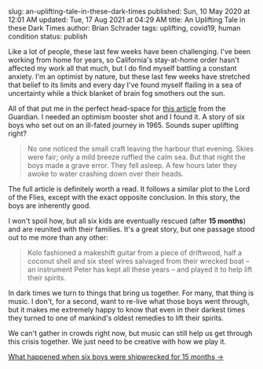 slug: an-uplifting-tale-in-these-dark-times
published: Sun, 10 May 2020 at 12:01 AM
updated: Tue, 17 Aug 2021 at 04:29 AM
title: An Uplifting Tale in these Dark Times
author: Brian Schrader
tags: uplifting, covid19, human condition
status: publish

Like a lot of people, these last few weeks have been challenging. I've been working from home for years, so California's stay-at-home order hasn't affected my work all that much, but I do find myself battling a constant anxiety. I'm an optimist by nature, but these last few weeks have stretched that belief to its limits and every day I've found myself flailing in a sea of uncertainty while a thick blanket of brain fog smothers out the sun.

All of that put me in the perfect head-space for [this article][1] from the Guardian. I needed an optimism booster shot and I found it. A story of six boys who set out on an ill-fated journey in 1965. Sounds super uplifting right?

> No one noticed the small craft leaving the harbour that evening. Skies were fair; only a mild breeze ruffled the calm sea. But that night the boys made a grave error. They fell asleep. A few hours later they awoke to water crashing down over their heads.

The full article is definitely worth a read. It follows a similar plot to the Lord of the Flies, except with the exact opposite conclusion. In this story, the boys are inherently good.

I won't spoil how, but all six kids are eventually rescued (after **15 months**) and are reunited with their families. It's a great story, but one passage stood out to me more than any other:

> Kolo fashioned a makeshift guitar from a piece of driftwood, half a coconut shell and six steel wires salvaged from their wrecked boat – an instrument Peter has kept all these years – and played it to help lift their spirits.

In dark times we turn to things that bring us together. For many, that thing is music. I don't, for a second, want to re-live what those boys went through, but it makes me extremely happy to know that even in their darkest times they turned to one of mankind's oldest remedies to lift their spirits.

We can't gather in crowds right now, but music can still help us get through this crisis together. We just need to be creative with how we play it.

[What happened when six boys were shipwrecked for 15 months &#8594;][1]

[1]: https://www.theguardian.com/books/2020/may/09/the-real-lord-of-the-flies-what-happened-when-six-boys-were-shipwrecked-for-15-months
